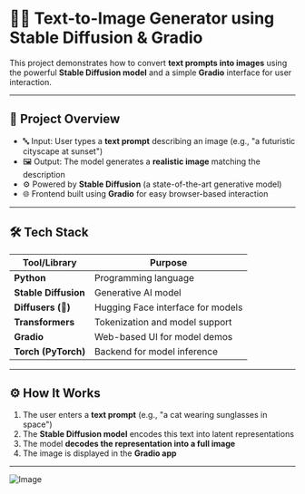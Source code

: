 # 🧠✨ Text-to-Image Generator using Stable Diffusion & Gradio

This project demonstrates how to convert **text prompts into images** using the powerful **Stable Diffusion model** and a simple **Gradio** interface for user interaction.

---

## 🚀 Project Overview

- 🔤 Input: User types a **text prompt** describing an image (e.g., "a futuristic cityscape at sunset")
- 🖼️ Output: The model generates a **realistic image** matching the description
- ⚙️ Powered by **Stable Diffusion** (a state-of-the-art generative model)
- 🌐 Frontend built using **Gradio** for easy browser-based interaction

---

## 🛠️ Tech Stack

| Tool/Library        | Purpose                         |
|---------------------|----------------------------------|
| **Python**          | Programming language             |
| **Stable Diffusion**| Generative AI model              |
| **Diffusers (🤗)**  | Hugging Face interface for models |
| **Transformers**    | Tokenization and model support   |
| **Gradio**          | Web-based UI for model demos     |
| **Torch (PyTorch)** | Backend for model inference      |

---

## ⚙️ How It Works

1. The user enters a **text prompt** (e.g., "a cat wearing sunglasses in space")
2. The **Stable Diffusion model** encodes this text into latent representations
3. The model **decodes the representation into a full image**
4. The image is displayed in the **Gradio app**

---





![Image](https://github.com/user-attachments/assets/4604b054-24be-4d19-aedc-583a3abb3a9e)
